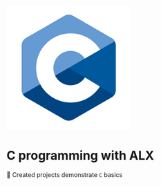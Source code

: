 ![Logo](https://raw.githubusercontent.com/github/explore/80688e429a7d4ef2fca1e82350fe8e3517d3494d/topics/c/c.png)


# C programming with ALX

👾 Created projects demonstrate ```C``` basics
